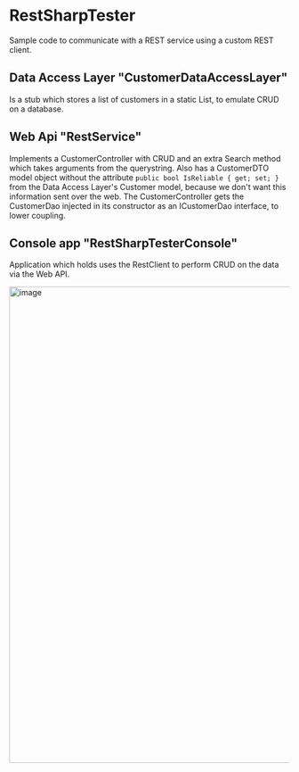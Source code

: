 # RestSharpTester
Sample code to communicate with a REST service using a custom REST client.

## Data Access Layer "CustomerDataAccessLayer"
Is a stub which stores a list of customers in a static List<Customer>, to emulate CRUD on a database.

## Web Api "RestService"
Implements a CustomerController with CRUD and an extra Search method which takes arguments from the querystring.
Also has a CustomerDTO model object without the attribute ``public bool IsReliable { get; set; }`` from the Data Access Layer's Customer model, because we don't want this information sent over the web.
  The CustomerController gets the CustomerDao injected in its constructor as an ICustomerDao interface, to lower coupling.

## Console app "RestSharpTesterConsole"
Application which holds uses the RestClient to perform CRUD on the data via the Web API.

<img width="854" alt="image" src="https://user-images.githubusercontent.com/3811290/202298792-64c9fc8c-6955-423e-af02-5674428e8ff8.png">

